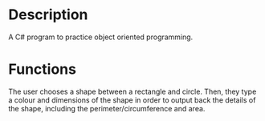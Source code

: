# Description
A C# program to practice object oriented programming.

# Functions

The user chooses a shape between a rectangle and circle. Then, they type a colour and dimensions of the shape in order to output back the details of the shape, including the perimeter/circumference and area.